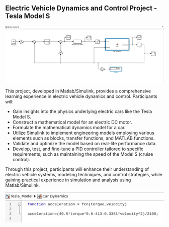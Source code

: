 ## Electric Vehicle Dynamics and Control Project - Tesla Model S
![Tesla Model](/Tesla_Model.png) 

This project, developed in Matlab/Simulink, provides a comprehensive learning experience in electric vehicle dynamics and control. Participants will:

- Gain insights into the physics underlying electric cars like the Tesla Model S.
- Construct a mathematical model for an electric DC motor.
- Formulate the mathematical dynamics model for a car.
- Utilize Simulink to implement engineering models employing various elements such as blocks, transfer functions, and MATLAB functions.
- Validate and optimize the model based on real-life performance data.
- Develop, test, and fine-tune a PID controller tailored to specific requirements, such as maintaining the speed of the Model S (cruise control). 

Through this project, participants will enhance their understanding of electric vehicle systems, modeling techniques, and control strategies, while gaining practical experience in simulation and analysis using Matlab/Simulink.

![Tesla Model](/Tesla_Model1.png) 
